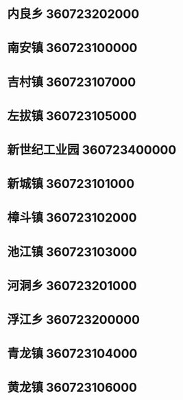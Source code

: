 # 内良乡 360723202000
# 南安镇 360723100000
# 吉村镇 360723107000
# 左拔镇 360723105000
# 新世纪工业园 360723400000
# 新城镇 360723101000
# 樟斗镇 360723102000
# 池江镇 360723103000
# 河洞乡 360723201000
# 浮江乡 360723200000
# 青龙镇 360723104000
# 黄龙镇 360723106000
